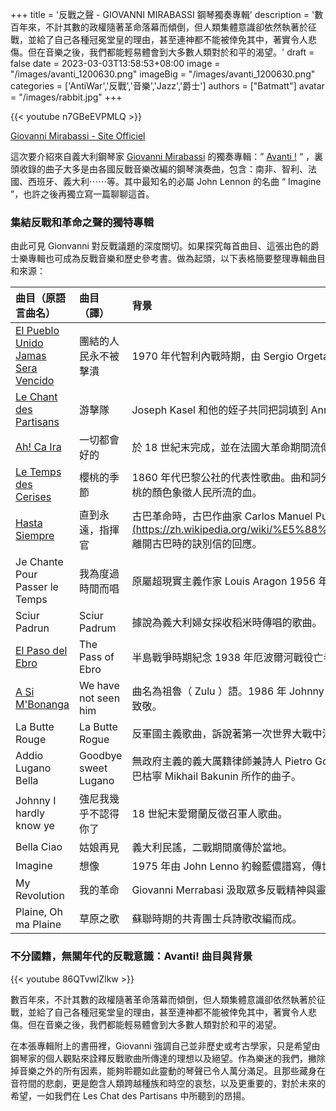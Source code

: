 +++
title = '反戰之聲 - GIOVANNI MIRABASSI 鋼琴獨奏專輯'
description = '數百年來，不計其數的政權隨著革命落幕而傾倒，但人類集體意識卻依然執著於征戰，並給了自己各種冠冕堂皇的理由，甚至連神都不能被倖免其中，著實令人悲傷。但在音樂之後，我們都能輕易體會到大多數人類對於和平的渴望。'
draft = false
date = 2023-03-03T13:58:53+08:00
image = "/images/avanti_1200630.png"
imageBig = "/images/avanti_1200630.png"
categories = ['AntiWar','反戰','音樂','Jazz','爵士']
authors = ["Batmatt"]
avatar = "/images/rabbit.jpg"
+++

{{< youtube n7GBeEVPMLQ >}}

[Giovanni Mirabassi - Site Officiel](https://www.giovannimirabassi.com/bio)

這次要介紹來自義大利鋼琴家 [Giovanni Mirabassi](https://www.giovannimirabassi.com/) 的獨奏專輯：” [Avanti !](https://www.jazz-sawano.com/ja-tw/products/ske333015) “ ，裏頭收錄的曲子大多是由各國反戰音樂改編的鋼琴演奏曲，包含：南非、智利、法國、西班牙、義大利⋯⋯等。其中最知名的必屬 John Lennon 的名曲 “ Imagine ”，也許之後再獨立寫一篇聊聊這首。

### 集結反戰和革命之聲的獨特專輯

由此可見 Gionvanni 對反戰議題的深度關切。如果探究每首曲目、這張出色的爵士樂專輯也可成為反戰音樂和歷史參考書。做為起頭，以下表格簡要整理專輯曲目和來源：

| 曲目（原語言曲名） | 曲目（譯） | 背景 |
| :--- | :---  | :---  |
| [El Pueblo Unido Jamas Sera Vencido](https://en.wikipedia.org/wiki/El_pueblo_unido_jam%C3%A1s_ser%C3%A1_vencido) | 團結的人民永不被擊潰 | 1970 年代智利內戰時期，由 Sergio Orgeta 譜曲。 |
| [Le Chant des Partisans](/d53ba47903d14653ac35ae0bf51e06ae) | 游擊隊 | Joseph Kasel 和他的姪子共同把詞填到 Anna Marly 的原曲中。二次世界大戰期間流傳於歐洲。  
| [Ah! Ca Ira](https://en.wikipedia.org/wiki/%C3%87a_Ira) | 一切都會好的 | 於 18 世紀末完成，並在法國大革命期間流傳於法國。|
| [Le Temps des Cerises](https://en.wikipedia.org/wiki/Le_Temps_des_cerises) | 櫻桃的季節 | 1860 年代巴黎公社的代表性歌曲。曲和詞分別由 Jean-Baptise Clement 和 Antoine Renard 創作。櫻桃的顏色象徵人民所流的血。|
| [Hasta Siempre](https://zh.wikipedia.org/zh-tw/%E7%9B%B4%E5%88%B0%E6%B0%B8%E8%BF%9C%EF%BC%8C%E6%8C%87%E6%8C%A5%E5%AE%98) | 直到永遠，指揮官 | 古巴革命時，古巴作曲家 Carlos Manuel Puebla 對革命家 [https://zh.wikipedia.org/wiki/切·格瓦拉](https://zh.wikipedia.org/wiki/%E5%88%87%C2%B7%E6%A0%BC%E7%93%A6%E6%8B%89) 離開古巴時的訣別信的回應。|
| Je Chante Pour Passer le Temps | 我為度過時間而唱 | 原屬超現實主義作家 Louis Aragon 1956 年出版作品中部分文字，1959 年 Leo Ferre 為其譜曲。|
| Sciur Padrun | Sciur Padrum | 據說為義大利婦女採收稻米時傳唱的歌曲。|
| [El Paso del Ebro](https://fr.wikipedia.org/wiki/El_paso_del_Ebro) | The Pass of Ebro | 半島戰爭時期紀念 1938 年厄波爾河戰役亡者的一首西班牙歌曲。|
| [A Si M'Bonanga](https://en.wikipedia.org/wiki/Asimbonanga) | We have not seen him | 曲名為祖魯（ Zulu ）語。1986 年 Johnny Clegg 用這首歌向南非領導人曼德拉（ Nelson Mandela ）致敬。|
| La Butte Rouge | La Butte Rogue | 反軍國主義歌曲，訴說著第一次世界大戰中法國香檳地區 Bapaume Hill 一帶的戰鬥慘況。|
| Addio Lugano Bella | Goodbye sweet Lugano | 無政府主義的義大厲籍律師兼詩人 Pietro Gori 在 1900 年左右位致敬於瑞士 Lugano 過世的俄國哲學家巴枯寧 Mikhail Bakunin 所作的曲子。|
| Johnny I hardly know ye | 強尼我幾乎不認得你了 | 18 世紀末愛爾蘭反徵召軍人歌曲。|
| Bella Ciao | 姑娘再見 | 義大利民謠，二戰期間廣傳於當地。|
| Imagine | 想像 | 1975 年由 John Lenno 約翰藍儂譜寫，傳世經典。|
| My Revolution | 我的革命 | Giovanni Merrabasi 汲取眾多反戰精神與靈感後的原創歌曲。|
| Plaine, Oh ma Plaine | 草原之歌 | 蘇聯時期的共青團士兵詩歌改編而成。|  
  
### 不分國籍，無關年代的反戰意識：Avanti! 曲目與背景

{{< youtube 86QTvwlZlkw >}}

數百年來，不計其數的政權隨著革命落幕而傾倒，但人類集體意識卻依然執著於征戰，並給了自己各種冠冕堂皇的理由，甚至連神都不能被倖免其中，著實令人悲傷。但在音樂之後，我們都能輕易體會到大多數人類對於和平的渴望。

在本張專輯附上的書冊裡，Giovanni 強調自己並非歷史或考古學家，只是希望由鋼琴家的個人觀點來詮釋反戰歌曲所傳達的理想以及絕望。作為樂迷的我們，撇除掉音樂之外的所有因素，能夠聆聽如此靈動的琴聲已令人萬分滿足。且那些藏身在音符間的悲劇，更是飽含人類跨越種族和時空的哀愁，以及更重要的，對於未來的希望，一如我們在 Les Chat des Partisans 中所聽到的昂揚。
